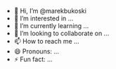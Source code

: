 - 👋 Hi, I’m @marekbukoski
- 👀 I’m interested in ...
- 🌱 I’m currently learning ...
- 💞️ I’m looking to collaborate on ...
- 📫 How to reach me ...
- 😄 Pronouns: ...
- ⚡ Fun fact: ...

<!---
marekbukoski/marekbukoski is a ✨ special ✨ repository because its `README.md` (this file) appears on your GitHub profile.
You can click the Preview link to take a look at your changes.
--->
